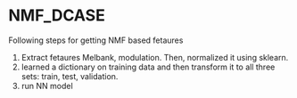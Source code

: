 # NMF_DCASE
Following steps for getting NMF based fetaures
1. Extract fetaures Melbank, modulation. Then, normalized it using sklearn.
2. learned a dictionary on training data and then transform it to all three sets: train, test, validation.
3. run NN model
